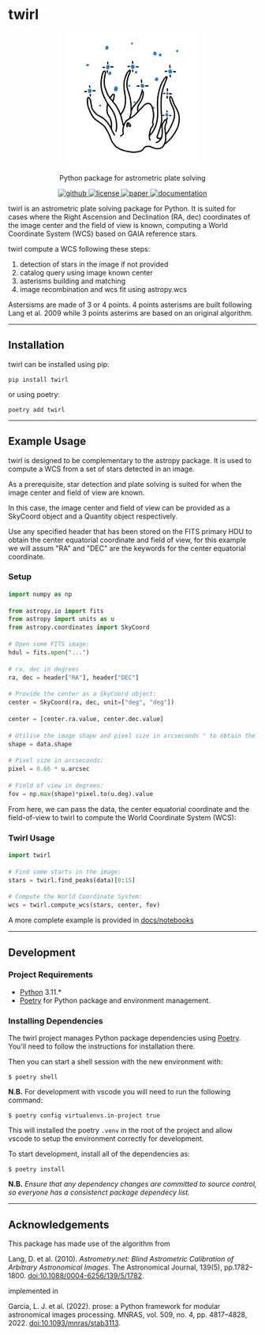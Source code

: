 # twirl

<p align="center">
    <img src="https://github.com/lgrcia/twirl/blob/main/docs/_static/twirl.png" height="270">
</p>

<p align="center">
  Python package for astrometric plate solving
  <br>
  <p align="center">
    <a href="https://github.com/lgrcia/twirl">
      <img src="https://img.shields.io/badge/github-lgrcia/twirl-blue.svg?style=flat" alt="github"/>
    </a>
    <a href="">
      <img src="https://img.shields.io/badge/license-MIT-lightgray.svg?style=flat" alt="license"/>
    </a>
    <a href="https://ui.adsabs.harvard.edu/abs/2022MNRAS.509.4817G">
      <img src="https://img.shields.io/badge/paper-gray.svg?style=flat" alt="paper"/>
    </a>
    <a href="https://twirl.readthedocs.io">
      <img src="https://img.shields.io/badge/documentation-black.svg?style=flat" alt="documentation"/>
    </a>
  </p>
</p>

twirl is an astrometric plate solving package for Python. It is suited for cases where the Right Ascension and Declination (RA, dec) coordinates of the image center and the field of view is known, computing a World Coordinate System (WCS) based on GAIA reference stars.

twirl compute a WCS following these steps:

1. detection of stars in the image if not provided
2. catalog query using image known center
3. asterisms building and matching
4. image recombination and wcs fit using astropy.wcs

Astersisms are made of 3 or 4 points. 4 points asterisms are built following Lang et al. 2009 while 3 points asterims are based on an original algorithm.

---

## Installation

twirl can be installed using pip:

```shell
pip install twirl
```

or using poetry:

```shell
poetry add twirl
```

---

## Example Usage

twirl is designed to be complementary to the astropy package. It is used to compute a WCS from a set of stars detected in an image. 

As a prerequisite, star detection and plate solving is suited for when the image center and field of view are known. 

In this case, the image center and field of view can be provided as a SkyCoord object and a Quantity object respectively.

Use any specified header that has been stored on the FITS primary HDU to obtain the center equatorial coordinate and field of view, for this example we will assum "RA" and "DEC" are the keywords for the center equatorial coordinate.

### Setup

```python
import numpy as np

from astropy.io import fits
from astropy import units as u
from astropy.coordinates import SkyCoord

# Open some FITS image: 
hdul = fits.open("...")

# ra, dec in degrees
ra, dec = header["RA"], header["DEC"]

# Provide the center as a SkyCoord object:
center = SkyCoord(ra, dec, unit=["deg", "deg"])

center = [center.ra.value, center.dec.value]

# Utilise the image shape and pixel size in arcseconds " to obtain the field of view in degrees:
shape = data.shape

# Pixel size in arcseconds:
pixel = 0.66 * u.arcsec

# Field of view in degrees:
fov = np.max(shape)*pixel.to(u.deg).value
```

From here, we can pass the data, the center equatorial coordinate and the field-of-view to twirl to compute the World Coordinate System (WCS):

### Twirl Usage

```python
import twirl

# Find some starts in the image:
stars = twirl.find_peaks(data)[0:15]

# Compute the World Coordinate System:
wcs = twirl.compute_wcs(stars, center, fov)
```

A more complete example is provided in [docs/notebooks](https://github.com/lgrcia/twirl/tree/master/docs/notebooks)

---

## Development

### Project Requirements

- [Python](https://www.python.org/) 3.11.*
- [Poetry](https://python-poetry.org/) for Python package and environment management.

### Installing Dependencies

The twirl project manages Python package dependencies using [Poetry](https://python-poetry.org/). You'll need to follow the instructions for installation there.

Then you can start a shell session with the new environment with:

```console
$ poetry shell
```

**N.B.** For development with vscode you will need to run the following command:

```console
$ poetry config virtualenvs.in-project true
```

This will installed the poetry `.venv` in the root of the project and allow vscode to setup the environment correctly for development.

To start development, install all of the dependencies as:

```console
$ poetry install
```

**N.B.** _Ensure that any dependency changes are committed to source control, so everyone has a consistenct package dependecy list._

---

## Acknowledgements

This package has made use of the algorithm from

Lang, D. et al. (2010). _Astrometry.net: Blind Astrometric Calibration of Arbitrary Astronomical Images_. The Astronomical Journal, 139(5), pp.1782–1800. [doi:10.1088/0004-6256/139/5/1782](https://iopscience.iop.org/article/10.1088/0004-6256/139/5/1782).

implemented in

Garcia, L. J. et al. (2022). prose: a Python framework for modular astronomical images processing. MNRAS, vol. 509, no. 4, pp. 4817–4828, 2022. [doi:10.1093/mnras/stab3113](https://academic.oup.com/mnras/article-abstract/509/4/4817/6414007).
